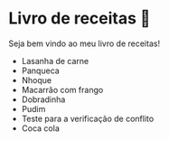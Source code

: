 # Livro de receitas :book:

Seja bem vindo ao meu livro de receitas!



- Lasanha de carne
- Panqueca
- Nhoque
- Macarrão com frango
- Dobradinha
- Pudim
- Teste para a verificação de conflito
- Coca cola

